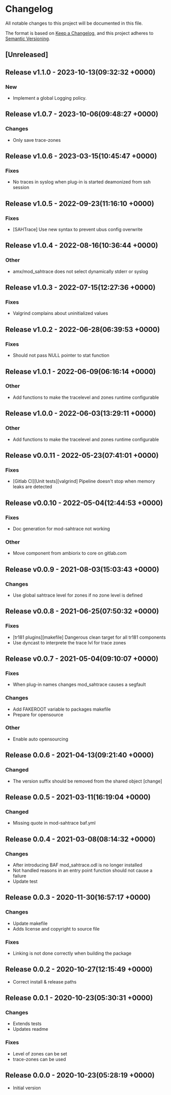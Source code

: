 # Changelog

All notable changes to this project will be documented in this file.

The format is based on [Keep a Changelog](https://keepachangelog.com/en/1.0.0/),
and this project adheres to [Semantic Versioning](https://semver.org/spec/v2.0.0.html).

## [Unreleased]


## Release v1.1.0 - 2023-10-13(09:32:32 +0000)

### New

- Implement a global Logging policy.

## Release v1.0.7 - 2023-10-06(09:48:27 +0000)

### Changes

- Only save trace-zones

## Release v1.0.6 - 2023-03-15(10:45:47 +0000)

### Fixes

- No traces in syslog when plug-in is started deamonized from ssh session

## Release v1.0.5 - 2022-09-23(11:16:10 +0000)

### Fixes

- [SAHTrace] Use new syntax to prevent ubus config overwrite

## Release v1.0.4 - 2022-08-16(10:36:44 +0000)

### Other

- amx/mod_sahtrace does not select dynamically stderr or syslog

## Release v1.0.3 - 2022-07-15(12:27:36 +0000)

### Fixes

- Valgrind complains about uninitialized values

## Release v1.0.2 - 2022-06-28(06:39:53 +0000)

### Fixes

- Should not pass NULL pointer to stat function

## Release v1.0.1 - 2022-06-09(06:16:14 +0000)

### Other

- Add functions to make the tracelevel and zones runtime configurable

## Release v1.0.0 - 2022-06-03(13:29:11 +0000)

### Other

- Add functions to make the tracelevel and zones runtime configurable

## Release v0.0.11 - 2022-05-23(07:41:01 +0000)

### Fixes

- [Gitlab CI][Unit tests][valgrind] Pipeline doesn't stop when memory leaks are detected

## Release v0.0.10 - 2022-05-04(12:44:53 +0000)

### Fixes

- Doc generation for mod-sahtrace not working

### Other

- Move component from ambiorix to core on gitlab.com

## Release v0.0.9 - 2021-08-03(15:03:43 +0000)

### Changes

- Use global sahtrace level for zones if no zone level is defined

## Release v0.0.8 - 2021-06-25(07:50:32 +0000)

### Fixes

- [tr181 plugins][makefile] Dangerous clean target for all tr181 components
- Use dyncast to interprete the trace lvl for trace zones

## Release v0.0.7 - 2021-05-04(09:10:07 +0000)

### Fixes

- When plug-in names changes mod_sahtrace causes a segfault

### Changes

- Add FAKEROOT variable to packages makefile
- Prepare for opensource

### Other

- Enable auto opensourcing

## Release 0.0.6 - 2021-04-13(09:21:40 +0000)

### Changed

- The version suffix should be removed from the shared object [change]

## Release 0.0.5 - 2021-03-11(16:19:04 +0000)

### Changed

- Missing quote in mod-sahtrace baf.yml

## Release 0.0.4 - 2021-03-08(08:14:32 +0000)

### Changes

- After introducing BAF mod_sahtrace.odl is no longer installed
- Not handled reasons in an entry point function should not cause a failure
- Update test

## Release 0.0.3 - 2020-11-30(16:57:17 +0000)

### Changes

- Update makefile
- Adds license and copyright to source file

### Fixes

- Linking is not done correctly when building the package

## Release 0.0.2 - 2020-10-27(12:15:49 +0000)

- Correct install & release paths

## Release 0.0.1 - 2020-10-23(05:30:31 +0000)

### Changes

- Extends tests
- Updates readme

### Fixes

- Level of zones can be set
- trace-zones can be used

## Release 0.0.0 - 2020-10-23(05:28:19 +0000)

- Initial version
